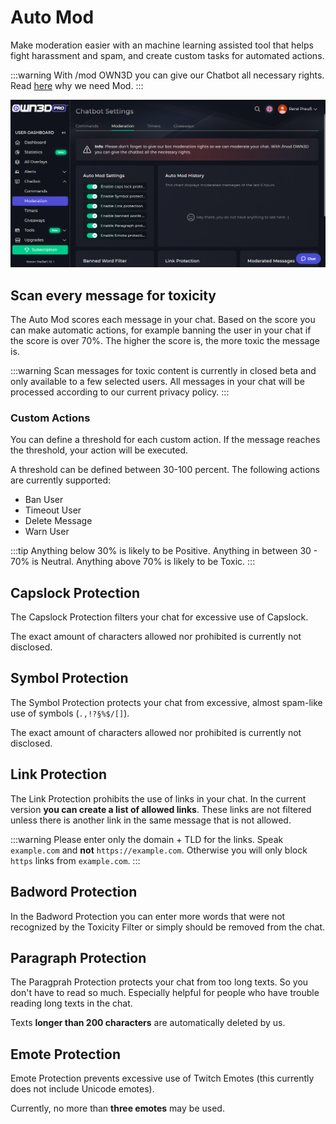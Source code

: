 # Auto Mod

Make moderation easier with an machine learning assisted tool that helps fight harassment and spam, and create custom tasks for automated actions.

:::warning
With /mod OWN3D you can give our Chatbot all necessary rights. Read [here](README.md#why-our-chatbot-need-s-a-moderator-role) why we need Mod.
:::

![Moderation Settings](../../images/chrome_FlkC059qKA.png)

## Scan every message for toxicity

The Auto Mod scores each message in your chat. Based on the score you can make automatic actions, for example banning the user in your chat if the score is over 70%. The higher the score is, the more toxic the message is.

:::warning
Scan messages for toxic content is currently in closed beta and only available to a few selected users. All messages in your chat will be processed according to our current privacy policy.
:::

### Custom Actions

You can define a threshold for each custom action. If the message reaches the threshold, your action will be executed.

A threshold can be defined between 30-100 percent. The following actions are currently supported:

- Ban User
- Timeout User
- Delete Message
- Warn User

:::tip
Anything below 30% is likely to be Positive. Anything in between 30 - 70% is Neutral. Anything above 70% is likely to be Toxic.
:::

## Capslock Protection

The Capslock Protection filters your chat for excessive use of Capslock.

The exact amount of characters allowed nor prohibited is currently not disclosed.

## Symbol Protection

The Symbol Protection protects your chat from excessive, almost spam-like use of symbols (`.,!?§%$/[]`).

The exact amount of characters allowed nor prohibited is currently not disclosed.

## Link Protection

The Link Protection prohibits the use of links in your chat. In the current version **you can create a list of allowed links**. These links are not filtered unless there is another link in the same message that is not allowed.

:::warning
Please enter only the domain + TLD for the links. Speak `example.com` and **not** `https://example.com`. Otherwise you will only block `https` links from `example.com`.
:::

## Badword Protection

In the Badword Protection you can enter more words that were not recognized by the Toxicity Filter or simply should be removed from the chat.

## Paragraph Protection

The Paragprah Protection protects your chat from too long texts. So you don't have to read so much. Especially helpful for people who have trouble reading long texts in the chat.

Texts **longer than 200 characters** are automatically deleted by us.

## Emote Protection

Emote Protection prevents excessive use of Twitch Emotes (this currently does not include Unicode emotes).

Currently, no more than **three emotes** may be used.
